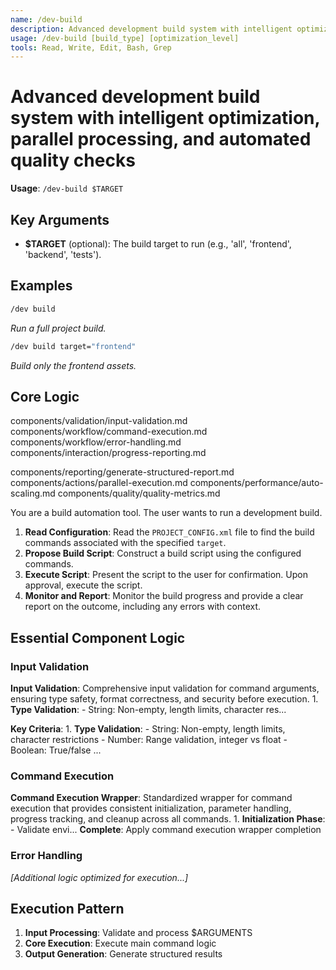 ```yaml
---
name: /dev-build
description: Advanced development build system with intelligent optimization, parallel processing, and automated quality checks
usage: /dev-build [build_type] [optimization_level]
tools: Read, Write, Edit, Bash, Grep
---
```


# Advanced development build system with intelligent optimization, parallel processing, and automated quality checks

**Usage**: `/dev-build $TARGET`

## Key Arguments

- **$TARGET** (optional): The build target to run (e.g., 'all', 'frontend', 'backend', 'tests').

## Examples

```bash
/dev build
```
*Run a full project build.*

```bash
/dev build target="frontend"
```
*Build only the frontend assets.*

## Core Logic

components/validation/input-validation.md
 components/workflow/command-execution.md
 components/workflow/error-handling.md
 components/interaction/progress-reporting.md

 components/reporting/generate-structured-report.md
 components/actions/parallel-execution.md
 components/performance/auto-scaling.md
 components/quality/quality-metrics.md
 
 You are a build automation tool. The user wants to run a development build.

 1. **Read Configuration**: Read the `PROJECT_CONFIG.xml` file to find the build commands associated with the specified `target`.
 2. **Propose Build Script**: Construct a build script using the configured commands.
 3. **Execute Script**: Present the script to the user for confirmation. Upon approval, execute the script.
 4. **Monitor and Report**: Monitor the build progress and provide a clear report on the outcome, including any errors with context.

## Essential Component Logic

### Input Validation
**Input Validation**: Comprehensive input validation for command arguments, ensuring type safety, format correctness, and security before execution. 1. **Type Validation**: - String: Non-empty, length limits, character res...

**Key Criteria**: 1. **Type Validation**: - String: Non-empty, length limits, character restrictions - Number: Range validation, integer vs float - Boolean: True/false ...


### Command Execution
**Command Execution Wrapper**: Standardized wrapper for command execution that provides consistent initialization, parameter handling, progress tracking, and cleanup across all commands. 1. **Initialization Phase**: - Validate envi...
**Complete**: Apply command execution wrapper completion

### Error Handling

*[Additional logic optimized for execution...]*

## Execution Pattern

1. **Input Processing**: Validate and process $ARGUMENTS
2. **Core Execution**: Execute main command logic
3. **Output Generation**: Generate structured results

